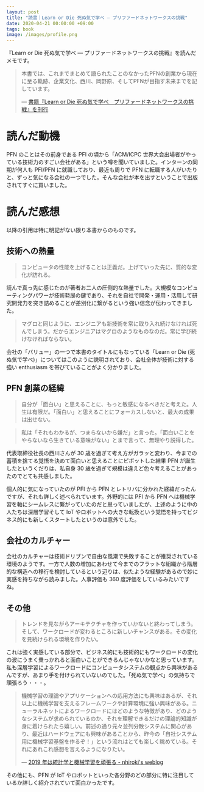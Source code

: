 ```yaml
---
layout: post
title: "読書｜Learn or Die 死ぬ気で学べ ― プリファードネットワークスの挑戦"
date: 2020-04-21 00:00:00 +09:00
tags: book
image: /images/profile.png
---
```


『Learn or Die 死ぬ気で学べ ― プリファードネットワークスの挑戦』を読んだメモです。

> 本書では、これまでまとめて語られたことのなかったPFNの創業から現在に至る軌跡、企業文化、西川、岡野原、そしてPFNが目指す未来までを記しています。 
>
> ― [書籍『Learn or Die 死ぬ気で学べ　プリファードネットワークスの挑戦』を刊行](https://preferred.jp/ja/news/pr20200312/)

# 読んだ動機

PFN のことはその前身である PFI の頃から「ACM/ICPC 世界大会出場者がやっている技術力のすごい会社がある」という噂を聞いていました。インターンの同期が何人も PFI/PFN に就職しており、最近も周りで PFN に転職する人がいたりと、ずっと気になる会社の一つでした。そんな会社が本を出すということで出版されてすぐに買いました。

# 読んだ感想

以降の引用は特に明記がない限り本書からのものです。

## 技術への熱量

> コンピュータの性能を上げることは正義だ。上げていった先に、質的な変化が訪れる。

読んで真っ先に感じたのが著者お二人の圧倒的な熱量でした。大規模なコンピューティングパワーが技術発展の鍵であり、それを自社で開発・運用・活用して研究開発力を突き詰めることが差別化に繋がるという強い信念が伝わってきました。

> マグロと同じように、エンジニアも新技術を常に取り入れ続けなければ死んでしまう。だからエンジニアはマグロのようなものなのだ。常に学び続けなければならない。

会社の「バリュー」の一つで本書のタイトルにもなっている「Learn or Die (死ぬ気で学べ)」についてはこのように説明されており、会社全体が技術に対する強い enthusiasm を帯びていることがよく分かりました。

## PFN 創業の経緯

> 自分が「面白い」と思えることに、もっと敏感になるべきだと考えた。人生は有限だ。「面白い」と思えることにフォーカスしないと、最大の成果は出せない。

> 私は「それもわかるが、つまらないから嫌だ」と言った。「面白いことをやらないなら生きている意味がない」とまで言って、無理やり説得した。

代表取締役社長の西川さんが 30 歳を過ぎて考え方がガラッと変わり、今までの蓄積を捨てる覚悟を決めて面白いと思えることにピボットした結果 PFN が誕生したというくだりは、私自身 30 歳を過ぎて規模は違えど色々考えることがあったのでとても共感しました。

個人的に気になっていたのが PFI から PFN とレトリバに分かれた経緯だったんですが、それも詳しく述べられています。外野的には PFI から PFN へは機械学習を軸にシームレスに繋がっていたのだと思っていましたが、上述のように中の人たちは深層学習そして IoT やロボットへの大きな転換という覚悟を持ってビジネス的にも新しくスタートしたというのは意外でした。

## 会社のカルチャー

会社のカルチャーは技術ドリブンで自由な風潮で失敗することが推奨されている環境のようです。一方で人数の増加にあわせて今までのフラットな組織から階層的な構造への移行を検討しているという辺りは、似たような経験があるので妙に実感を持ちながら読みました。人事評価も 360 度評価をしているみたいですね。

## その他

> トレンドを見ながらアーキテクチャを作っていかないと終わってしまう。そして、ワークロードが変わるところに新しいチャンスがある。その変化を見続けられる環境を作りたい。

これは強く実感している部分で、ビジネス的にも技術的にもワークロードの変化の波にうまく乗っかれると面白いことができるんじゃないかなと思っています。私も深層学習によるワークロードにコンピュータシステムの観点から興味があるんですが、あまり手を付けられていないのでした。「死ぬ気で学べ」の気持ちで頑張ろう・・・。

> 機械学習の理論やアプリケーションへの応用方法にも興味はあるが、それ以上に機械学習を支えるフレームワークや計算環境に強い興味がある。ニューラルネットによるワークロードにはどのような特徴があり、どのようなシステムが求められているのか、それを理解できるだけの理論的知識が身に着けられたら嬉しい。前述の通り元々並列分散システムに関心があり、最近はハードウェアにも興味があることから、昨今の「自社システム用に機械学習基盤を作るぞ！」という流れはとても楽しく眺めている。それにあれこれ感想を言えるようになりたい。
>
> ― [2019 年は統計学と機械学習を頑張る - nhiroki's weblog](/2019/01/28/learn-data-science-and-machine-learning)

その他にも、PFN が IoT やロボットといった各分野のどの部分に特に注目しているか詳しく紹介されていて面白かったです。